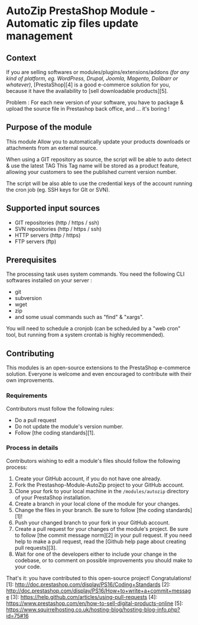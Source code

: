 # AutoZip PrestaShop Module - Automatic zip files update management

## Context

If you are selling softwares or modules/plugins/extensions/addons *(for any kind of platform, eg. WordPress, Drupal, Joomla, Magento, Dolibarr or whatever)*, [PrestaShop][4] is a good e-commerce solution for you, because it have the availability to [sell downloadable products][5].

Problem : For each new version of your software, you have to package & upload the source file in Prestashop back office, and ... it's boring !

## Purpose of the module

This module Allow you to automatically update your products downloads or attachments from an external source.

When using a GIT repository as source, the script will be able to auto detect & use the latest TAG
This Tag name will be stored as a product feature, allowing your customers to see the published current version number.

The script will be also able to use the credential keys of the account running the cron job (eg. SSH keys for GIt or SVN).

## Supported input sources

- GIT repositories (http / https / ssh)
- SVN repositories (http / https / ssh)
- HTTP servers (http / https)
- FTP servers (ftp)

## Prerequisites

The processing task uses system commands. You need the following CLI softwares installed on your server :

- git
- subversion
- wget
- zip
- and some usual commands such as "find" & "xargs".

You will need to schedule a cronjob (can be scheduled by a "web cron" tool, but running from a system crontab is highly recommended).

## Contributing

This modules is an open-source extensions to the PrestaShop e-commerce solution. 
Everyone is welcome and even encouraged to contribute with their own improvements.

### Requirements

Contributors must follow the following rules:

* Do a pull request
* Do not update the module's version number.
* Follow [the coding standards][1].

### Process in details

Contributors wishing to edit a module's files should follow the following process:

1. Create your GitHub account, if you do not have one already.
2. Fork the Prestashop-Module-AutoZip project to your GitHub account.
3. Clone your fork to your local machine in the ```/modules/autozip``` directory of your PrestaShop installation.
4. Create a branch in your local clone of the module for your changes.
5. Change the files in your branch. Be sure to follow [the coding standards][1]!
6. Push your changed branch to your fork in your GitHub account.
7. Create a pull request for your changes of the module's project. Be sure to follow [the commit message norm][2] in your pull request. If you need help to make a pull request, read the [Github help page about creating pull requests][3].
8. Wait for one of the developers either to include your change in the codebase, or to comment on possible improvements you should make to your code.

That's it: you have contributed to this open-source project! Congratulations!
[1]: http://doc.prestashop.com/display/PS16/Coding+Standards
[2]: http://doc.prestashop.com/display/PS16/How+to+write+a+commit+message
[3]: https://help.github.com/articles/using-pull-requests
[4]: https://www.prestashop.com/en/how-to-sell-digital-products-online
[5]: https://www.squirrelhosting.co.uk/hosting-blog/hosting-blog-info.php?id=75#16